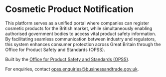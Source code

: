 # Cosmetic Product Notification

This platform serves as a unified portal where companies can register cosmetic products for the British market, while simultaneously enabling authorised government bodies to access vital product safety information. By facilitating seamless communication between industry and regulators, this system enhances consumer protection across Great Britain through the Office for Product Safety and Standards (OPSS).

Built by the [Office for Product Safety and Standards (OPSS)](https://www.gov.uk/government/organisations/office-for-product-safety-and-standards).

For enquiries, contact [opss.enquiries@businessandtrade.gov.uk](mailto:opss.enquiries@businessandtrade.gov.uk).

